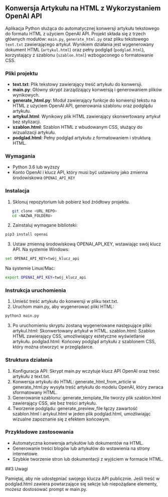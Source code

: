 ## Konwersja Artykułu na HTML z Wykorzystaniem OpenAI API

Aplikacja Python służąca do automatycznej konwersji artykułu tekstowego do formatu HTML z użyciem OpenAI API. Projekt składa się z trzech głównych modułów: `main.py`, `generate_html.py` oraz pliku tekstowego `text.txt` zawierającego artykuł. Wynikiem działania jest wygenerowany dokument HTML (`artykul.html`) oraz pełny podgląd (`podglad.html`), korzystający z szablonu (`szablon.html`) wzbogaconego o formatowanie CSS.

### Pliki projektu

- **text.txt**: Plik tekstowy zawierający treść artykułu do konwersji.
- **main.py**: Główny skrypt zarządzający konwersją i generowaniem plików wynikowych.
- **generate_html.py**: Moduł zawierający funkcje do konwersji tekstu na HTML z użyciem OpenAI API, generowania szablonu oraz podglądu artykułu.
- **artykul.html**: Wynikowy plik HTML zawierający skonwertowany artykuł bez stylizacji.
- **szablon.html**: Szablon HTML z wbudowanym CSS, służący do wizualizacji artykułu.
- **podglad.html**: Pełny podgląd artykułu z formatowaniem i strukturą HTML.

### Wymagania

- Python 3.6 lub wyższy
- Konto OpenAI i klucz API, który musi być ustawiony jako zmienna środowiskowa `OPENAI_API_KEY`

### Instalacja

1. Sklonuj repozytorium lub pobierz kod źródłowy projektu.
   
```bash
   git clone <URL_REPO>
   cd <NAZWA_FOLDERU>
```

2. Zainstaluj wymagane biblioteki:

```bash
pip3 install openai
```
 
3. Ustaw zmienną środowiskową OPENAI_API_KEY, wstawiając swój klucz API.
Na systemie Windows:
```bash
set OPENAI_API_KEY=twój_klucz_api
```

Na systemie Linux/Mac:
```bash
export OPENAI_API_KEY=twój_klucz_api
```

### Instrukcja uruchomienia

1. Umieść treść artykułu do konwersji w pliku text.txt.
2. Uruchom main.py, aby wygenerować pliki HTML:
```bash
python3 main.py
```
3. Po uruchomieniu skryptu zostaną wygenerowane następujące pliki:
artykul.html: Skonwertowany artykuł w HTML.
szablon.html: Szablon HTML zawierający CSS, umożliwiający estetyczne wyświetlanie artykułu.
podglad.html: Końcowy podgląd artykułu z szablonem CSS, który można otworzyć w przeglądarce.

### Struktura działania

1. Konfiguracja API: Skrypt main.py wczytuje klucz API OpenAI oraz treść artykułu z text.txt.
2. Konwersja artykułu do HTML: generate_html_from_article w generate_html.py wysyła treść artykułu do modelu OpenAI, który zwraca sformatowany HTML.
3. Generowanie szablonu: generate_template_file tworzy plik szablon.html zawierający CSS, ale bez treści artykułu.
4. Tworzenie podglądu: generate_preview_file łączy zawartość szablon.html i artykul.html w jeden plik podglad.html, umożliwiając wizualne zapoznanie się z efektem końcowym.

### Przykładowe zastosowania

- Automatyczna konwersja artykułów lub dokumentów na HTML.
- Generowanie treści blogów lub artykułów do wstawienia na strony internetowe.
- Szybkie tworzenie stron lub dokumentacji z wyjściem w formacie HTML.

##3 Uwagi

Pamiętaj, aby nie udostępniać swojego klucza API publicznie.
Jeśli treść w podglad.html zawiera powtarzające się sekcje lub niepożądane elementy, możesz dostosować prompt w main.py.
